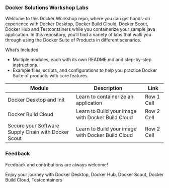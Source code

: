 
### Docker Solutions Workshop Labs

Welcome to this Docker Workshop repo, where you can get hands-on experience with Docker Desktop, Docker Build Clould, Docker Scout, Docker Hub and Testcontainers while you containerize your sample java application. In this repository, you’ll find a variety of labs that walk you through using the Docker Suite of Products in different scenarios.

What’s Included

* Multiple modules, each with its own README.md and step-by-step instructions.
* Example files, scripts, and configurations to help you practice Docker Suite of products with core features.

| Module                                             | Description                                       | Link       |
|----------------------------------------------------|---------------------------------------------------|------------|
| Docker Desktop and Init                            | Learn to containerize an application              | Row 1 Cell |
| Docker Build Cloud                                 | Learn to Build your image with Docker Build Cloud | Row 2 Cell |
| Secure your Software Supply Chain with Docker Scout| Learn to Build your image with Docker Build Cloud | Row 2 Cell |


### Feedback
Feedback and contributions are always welcome!

Enjoy your journey with Docker Desktop, Docker Hub, Docker Scout, Docker Build Cloud, Testcontainers 